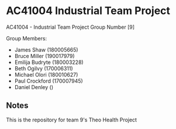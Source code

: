 # AC41004 Industrial Team Project
AC41004 - Industrial Team Project Group Number [9]

Group Members:
- James Shaw (180005665)
- Bruce Miller (190017979)
- Emilija Budryte (180003228)
- Beth Ogilvy (170006311)
- Michael Olori (180010627)
- Paul Crockford (170007945)
- Daniel Denley ()

## Notes
This is the repository for team 9's Theo Health Project
